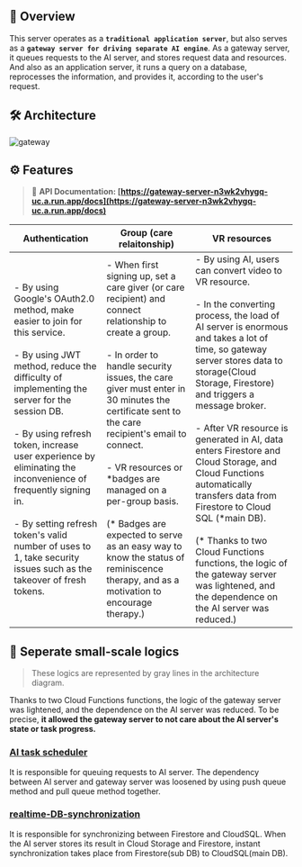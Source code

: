 ## 🔎 Overview

This server operates as a **`traditional application server`**, but also serves as a **`gateway server for driving separate AI engine`**. As a gateway server, it queues requests to the AI server, and stores request data and resources. And also as an application server, it runs a query on a database, reprocesses the information, and provides it, according to the user's request.

## 🛠 Architecture

![gateway](https://github.com/RememberMe-2024-SolutionChallenge/gateway-server/assets/54667577/89c1713b-7b4f-4824-bf9d-6141e4b41085)

## ⚙️ Features

> 📲 **API Documentation: [https://gateway-server-n3wk2vhygq-uc.a.run.app/docs](https://gateway-server-n3wk2vhygq-uc.a.run.app/docs)**

| Authentication                                                                                                                                                                                                                                                                                                                                                                                                                          | Group (care relaitonship)                                                                                                                                                                                                                                                                                                                                                                                                                                                                         | VR resources                                                                                                                                                                                                                                                                                                                                                                                                                                                                                                                                                                                               |
| --------------------------------------------------------------------------------------------------------------------------------------------------------------------------------------------------------------------------------------------------------------------------------------------------------------------------------------------------------------------------------------------------------------------------------------- | ------------------------------------------------------------------------------------------------------------------------------------------------------------------------------------------------------------------------------------------------------------------------------------------------------------------------------------------------------------------------------------------------------------------------------------------------------------------------------------------------- | ---------------------------------------------------------------------------------------------------------------------------------------------------------------------------------------------------------------------------------------------------------------------------------------------------------------------------------------------------------------------------------------------------------------------------------------------------------------------------------------------------------------------------------------------------------------------------------------------------------- |
| - By using Google's OAuth2.0 method, make easier to join for this service. <br/><br/> - By using JWT method, reduce the difficulty of implementing the server for the session DB. <br/><br/>- By using refresh token, increase user experience by eliminating the inconvenience of frequently signing in. <br/><br/> - By setting refresh token's valid number of uses to 1, take security issues such as the takeover of fresh tokens. | - When first signing up, set a care giver (or care recipient) and connect relationship to create a group. <br/><br/> - In order to handle security issues, the care giver must enter in 30 minutes the certificate sent to the care recipient's email to connect. <br/><br/> - VR resources or \*badges are managed on a per-group basis. <br/><br/> (\* Badges are expected to serve as an easy way to know the status of reminiscence therapy, and as a motivation to encourage therapy.) <br/> | - By using AI, users can convert video to VR resource. <br/><br/> - In the converting process, the load of AI server is enormous and takes a lot of time, so gateway server stores data to storage(Cloud Storage, Firestore) and triggers a message broker. <br/><br/> - After VR resource is generated in AI, data enters Firestore and Cloud Storage, and Cloud Functions automatically transfers data from Firestore to Cloud SQL (\*main DB). <br/><br/> (\* Thanks to two Cloud Functions functions, the logic of the gateway server was lightened, and the dependence on the AI server was reduced.) |

## 🔧 Seperate small-scale logics

> These logics are represented by gray lines in the architecture diagram.

Thanks to two Cloud Functions functions, the logic of the gateway server was lightened, and the dependence on the AI server was reduced. To be precise, **it allowed the gateway server to not care about the AI server's state or task progress.**

### [AI task scheduler](https://github.com/RememberMe-2024-SolutionChallenge/AI-task-scheduler)

It is responsible for queuing requests to AI server. The dependency between AI server and gateway server was loosened by using push queue method and pull queue method together.

### [realtime-DB-synchronization](https://github.com/RememberMe-2024-SolutionChallenge/realtime-DB-synchronization)

It is responsible for synchronizing between Firestore and CloudSQL. When the AI server stores its result in Cloud Storage and Firestore, instant synchronization takes place from Firestore(sub DB) to CloudSQL(main DB).
